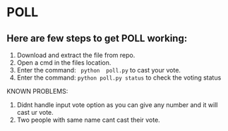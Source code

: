 # POLL

## Here are few steps to get POLL working:
1. Download and extract the file from repo. 
2. Open a cmd in the files location.
3. Enter the command: `` python  poll.py`` to cast your vote.
4. Enter the command:  `` python poll.py status `` to check the voting status


KNOWN PROBLEMS:
1. Didnt handle input vote option as you can give any number and it will cast ur vote.
2. Two people with same name cant cast their vote.
